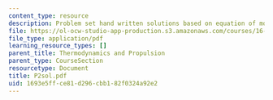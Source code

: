 ```yaml
---
content_type: resource
description: Problem set hand written solutions based on equation of motion.
file: https://ol-ocw-studio-app-production.s3.amazonaws.com/courses/16-01-unified-engineering-i-ii-iii-iv-fall-2005-spring-2006/1693e5ffce81d296cbb182f0324a92e2_P2sol.pdf
file_type: application/pdf
learning_resource_types: []
parent_title: Thermodynamics and Propulsion
parent_type: CourseSection
resourcetype: Document
title: P2sol.pdf
uid: 1693e5ff-ce81-d296-cbb1-82f0324a92e2
---
```


